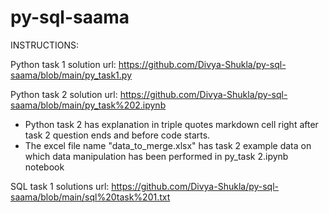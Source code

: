 # py-sql-saama

INSTRUCTIONS:

Python task 1 solution url: https://github.com/Divya-Shukla/py-sql-saama/blob/main/py_task1.py

Python task 2 solution url: https://github.com/Divya-Shukla/py-sql-saama/blob/main/py_task%202.ipynb
* Python task 2 has explanation in triple quotes markdown cell right after task 2 question ends and before code starts. 
* The excel file name "data_to_merge.xlsx" has task 2 example data on which data manipulation has been performed in py_task 2.ipynb notebook 

SQL task 1 solutions url: https://github.com/Divya-Shukla/py-sql-saama/blob/main/sql%20task%201.txt
